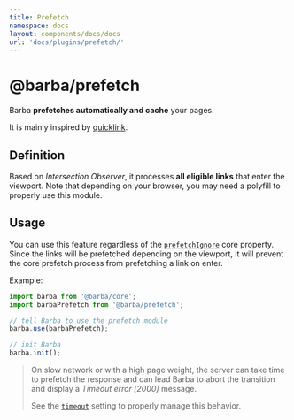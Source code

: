 ```yaml
---
title: Prefetch
namespace: docs
layout: components/docs/docs
url: 'docs/plugins/prefetch/'
---
```


# @barba/prefetch

Barba **prefetches automatically and cache** your pages.

It is mainly inspired by [quicklink](https://github.com/GoogleChromeLabs/quicklink).

## Definition

Based on _Intersection Observer_, it processes **all eligible links** that enter the viewport. Note that depending on your browser, you may need a polyfill to properly use this module.

## Usage

You can use this feature regardless of the [`prefetchIgnore`](/docs/userguide/syntax/#prefetchIgnore) core property. Since the links will be prefetched depending on the viewport, it will prevent the core prefetch process from prefetching a link on enter.

Example:

```js
import barba from '@barba/core';
import barbaPrefetch from '@barba/prefetch';

// tell Barba to use the prefetch module
barba.use(barbaPrefetch);

// init Barba
barba.init();
```

> On slow network or with a high page weight, the server can take time to prefetch the response and can lead Barba to abort the transition and display a *Timeout error [2000]* message.
>
> See the [`timeout`](/docs/userguide/syntax/#timeout) setting to properly manage this behavior.